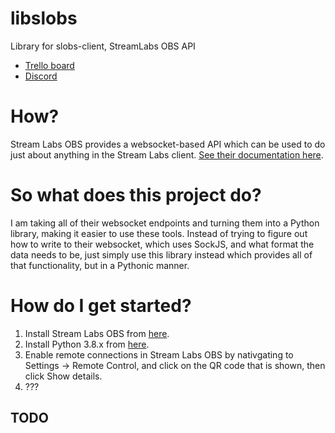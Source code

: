 # libslobs
Library for slobs-client, StreamLabs OBS API

* [Trello board](https://trello.com/libslobs)
* [Discord](https://discord.gg/Qns9rKe)

# How?
Stream Labs OBS provides a websocket-based API which can be used to do just about anything in the Stream Labs client. [See their documentation here](https://stream-labs.github.io/streamlabs-obs-api-docs/docs/index.html).

# So what does this project do?
I am taking all of their websocket endpoints and turning them into a Python library, making it easier to use these tools. Instead of trying to figure out how to write to their websocket, which uses SockJS, and what format the data needs to be, just simply use this library instead which provides all of that functionality, but in a Pythonic manner.

# How do I get started?
1. Install Stream Labs OBS from [here](https://streamlabs.com/streamlabs-obs).
2. Install Python 3.8.x from [here](https://www.python.org/downloads/).
2. Enable remote connections in Stream Labs OBS by nativgating to Settings -> Remote Control, and click on the QR code that is shown, then click Show details.
3. ???
## TODO
